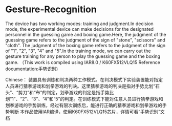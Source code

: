 # Gesture-Recognition
The device has two working modes: training and judgment.In decision mode, the experimental device can make decisions for the designated personnel in the guessing game and boxing game.Here, the judgment of the guessing game refers to the judgment of the sign of "stone", "scissors" and "cloth". The judgment of the boxing game refers to the judgment of the sign of "1", "2", "3", "4" and "5".In the training mode, we can carry out the gesture training for any person to play the guessing game and the boxing game.
（This work is compiled using IAR8.0 / K60FX512VLQ15        Reference documentation:手势识别)  

Chinese：
装置具有训练和判决两种工作模式。在判决模式下实验装置能对指定人员进行猜拳游戏和划拳游戏的判决。这里猜拳游戏的判决是指对手势比划“石头”、“剪刀”和“布”的判定，划拳游戏的判定是指手势比划“1”、“2”、“3”、“4”和“5”的判定。在训练模式下能对任意人员进行猜拳游戏和划拳游戏的手势训练，经过有限次训练后，能进行正确的猜拳游戏和划拳游戏的手势判断
本作品使用IAR编译，使用K60FX512VLQ15芯片，详情可看“手势识别”文档
